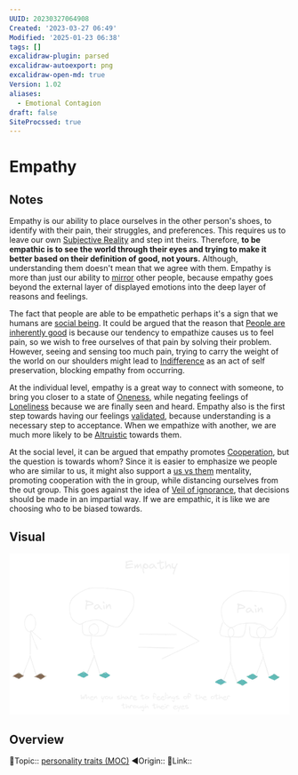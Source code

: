 ```yaml
---
UUID: 20230327064908
Created: '2023-03-27 06:49'
Modified: '2025-01-23 06:38'
tags: []
excalidraw-plugin: parsed
excalidraw-autoexport: png
excalidraw-open-md: true
Version: 1.02
aliases:
  - Emotional Contagion
draft: false
SiteProcssed: true
---
```


# Empathy

## Notes

Empathy is our ability to place ourselves in the other person's shoes, to identify with their pain, their struggles, and preferences. This requires us to leave our own [Subjective Reality](/notes/subjective-reality.md) and step int theirs. Therefore, **to be empathic is to see the world through their eyes and trying to make it better based on their definition of good, not yours.** Although, understanding them doesn't mean that we agree with them. Empathy is more than just our ability to [mirror](/notes/mirroring.md) other people, because empathy goes beyond the external layer of displayed emotions into the deep layer of reasons and feelings.

The fact that people are able to be empathetic perhaps it's a sign that we humans are [social being](/notes/human-is-a-social-being.md). It could be argued that the reason that [People are inherently good](/notes/humans-are-good-as-default.md) is because our tendency to empathize causes us to feel pain, so we wish to free ourselves of that pain by solving their problem. However, seeing and sensing too much pain, trying to carry the weight of the world on our shoulders might lead to [Indifference](/notes/indifference.md) as an act of self preservation, blocking empathy from occurring.

At the individual level, empathy is a great way to connect with someone, to bring you closer to a state of [Oneness](/notes/unity.md), while negating feelings of [Loneliness](/notes/loneliness.md) because we are finally seen and heard. Empathy also is the first step towards having our feelings [validated](/notes/validation.md), because understanding is a necessary step to acceptance. When we empathize with another, we are much more likely to be [Altruistic](/notes/giving.md) towards them.

At the social level, it can be argued that empathy promotes [Cooperation](/notes/cooperation.md), but the question is towards whom? Since it is easier to emphasize we people who are similar to us, it might also support a [us vs them](/notes/us-vs-them.md) mentality, promoting cooperation with the in group, while distancing ourselves from the out group. This goes against the idea of [Veil of ignorance](/notes/veil-of-ignorance.md), that decisions should be made in an impartial way. If we are empathic, it is like we are choosing who to be biased towards.
## Visual

![Empathy.webp](/notes/empathy.webp)

## Overview
🔼Topic:: [personality traits (MOC)](/mocs/personality-traits-moc.md)
◀Origin::
🔗Link::

